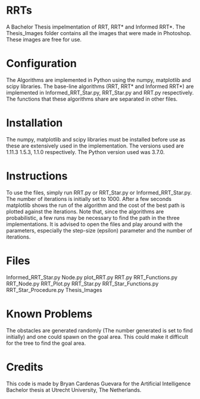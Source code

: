 # RRTs
A Bachelor Thesis impelmentation of RRT, RRT* and Informed RRT*. The Thesis_Images folder contains all the images that were made in Photoshop. These images are free for use.
# Configuration
The Algorithms are implemented in Python using the numpy, matplotlib and scipy libraries. The base-line algorithms (RRT, RRT* and Informed RRT*) are implemented in Informed_RRT_Star.py, RRT_Star.py and RRT.py respectively. The functions that these algorithms share are separated in other files.

# Installation
The numpy, matplotlib and scipy libraries must be installed before use as these are extensively used
in the implementation. The versions used are 1.11.3 1.5.3, 1.1.0 respectively. The Python version used was 3.7.0.

# Instructions
To use the files, simply run RRT.py or RRT_Star.py or Informed_RRT_Star.py. The number of iterations is initially set to 1000. After a few seconds matplotlib shows the run of the algorithm and the cost of the best path is plotted against the iterations. Note that, since the algorithms are probabilistic, a few runs may be necessary to find the path in the three implementations. It is advised to open the files and play around with the parameters, especially the step-size (epsilon) parameter and the number of iterations.

# Files
Informed_RRT_Star.py
Node.py
plot_RRT.py
RRT.py
RRT_Functions.py
RRT_Node.py
RRT_Plot.py
RRT_Star.py
RRT_Star_Functions.py
RRT_Star_Procedure.py
Thesis_Images

# Known Problems
The obstacles are generated randomly (The number generated is set to find initially) and one could spawn on the goal area. This could make it difficult for the tree to find the goal area. 

# Credits
This code is made by Bryan Cardenas Guevara for the Artificial Intelligence Bachelor thesis at Utrecht University, The Netherlands. 
